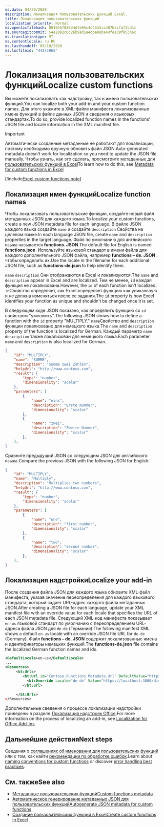 ```yaml
---
ms.date: 04/29/2020
description: Локализация пользовательских функций Excel.
title: Локализация пользовательских функций
localization_priority: Normal
ms.openlocfilehash: 001045f82634d7e96c4d4515ccd87b5cfaf2cd1c
ms.sourcegitcommit: 54e2892c0c26b9ad1e4dba8aba48fea39f853b6c
ms.translationtype: MT
ms.contentlocale: ru-RU
ms.lasthandoff: 05/18/2020
ms.locfileid: "44275968"
---
```

# <a name="localize-custom-functions"></a><span data-ttu-id="95eed-103">Локализация пользовательских функций</span><span class="sxs-lookup"><span data-stu-id="95eed-103">Localize custom functions</span></span>

<span data-ttu-id="95eed-104">Вы можете локализовать как надстройку, так и имена пользовательских функций.</span><span class="sxs-lookup"><span data-stu-id="95eed-104">You can localize both your add-in and your custom function names.</span></span> <span data-ttu-id="95eed-105">Для этого укажите в XML-файле манифеста локализованные имена функций в файле данных JSON и сведения о языковых стандартах.</span><span class="sxs-lookup"><span data-stu-id="95eed-105">To do so, provide localized function names in the functions' JSON file and locale information in the XML manifest file.</span></span>

>[!IMPORTANT]
> <span data-ttu-id="95eed-106">Автоматически созданные метаданные не работают для локализации, поэтому необходимо вручную обновить файл JSON.</span><span class="sxs-lookup"><span data-stu-id="95eed-106">Auto-generated metadata doesn't work for localization so you need to update the JSON file manually.</span></span> <span data-ttu-id="95eed-107">Чтобы узнать, как это сделать, просмотрите [метаданные для пользовательских функций в Excel](custom-functions-json.md)</span><span class="sxs-lookup"><span data-stu-id="95eed-107">To learn how to do this, see [Metadata for custom functions in Excel](custom-functions-json.md)</span></span>

[!include[Excel custom functions note](../includes/excel-custom-functions-note.md)]

## <a name="localize-function-names"></a><span data-ttu-id="95eed-108">Локализация имен функций</span><span class="sxs-lookup"><span data-stu-id="95eed-108">Localize function names</span></span>

<span data-ttu-id="95eed-109">Чтобы локализовать пользовательские функции, создайте новый файл метаданных JSON для каждого языка.</span><span class="sxs-lookup"><span data-stu-id="95eed-109">To localize your custom functions, create a new JSON metadata file for each language.</span></span> <span data-ttu-id="95eed-110">В файле JSON каждого языка создайте `name` и создайте `description` Свойства на целевом языке.</span><span class="sxs-lookup"><span data-stu-id="95eed-110">In each language JSON file, create `name` and `description` properties in the target language.</span></span> <span data-ttu-id="95eed-111">Файл по умолчанию для английского языка называется **functions. JSON**.</span><span class="sxs-lookup"><span data-stu-id="95eed-111">The default file for English is named **functions.json**.</span></span> <span data-ttu-id="95eed-112">Используйте языковой стандарт в имени файла для каждого дополнительного JSON файла, например **functions – de. JSON** , чтобы определить их.</span><span class="sxs-lookup"><span data-stu-id="95eed-112">Use the locale in the filename for each additional JSON file, such as **functions-de.json** to help identify them.</span></span>

<span data-ttu-id="95eed-113">`name` `description` Они отображаются в Excel и локализуются.</span><span class="sxs-lookup"><span data-stu-id="95eed-113">The `name` and `description` appear in Excel and are localized.</span></span> <span data-ttu-id="95eed-114">Тем не менее, `id` каждая функция не локализована.</span><span class="sxs-lookup"><span data-stu-id="95eed-114">However, the `id` of each function isn't localized.</span></span> <span data-ttu-id="95eed-115">`id`Свойство определяет, как Excel определяет функцию как уникальную и не должна изменяться после ее задания.</span><span class="sxs-lookup"><span data-stu-id="95eed-115">The `id` property is how Excel identifies your function as unique and shouldn't be changed once it is set.</span></span>

<span data-ttu-id="95eed-116">В следующем коде JSON показано, как определить функцию со `id` свойством "умножить".</span><span class="sxs-lookup"><span data-stu-id="95eed-116">The following JSON shows how to define a function with the `id` property "MULTIPLY."</span></span> <span data-ttu-id="95eed-117">`name`Свойство and `description` функции локализовано для немецкого языка.</span><span class="sxs-lookup"><span data-stu-id="95eed-117">The `name` and `description` property of the function is localized for German.</span></span> <span data-ttu-id="95eed-118">Каждый параметр `name` `description` также локализован для немецкого языка.</span><span class="sxs-lookup"><span data-stu-id="95eed-118">Each parameter `name` and `description` is also localized for German.</span></span>

```JSON
{
    "id": "MULTIPLY",
    "name": "SUMME",
    "description": "Summe zwei Zahlen",
    "helpUrl": "http://www.contoso.com",
    "result": {
        "type": "number",
        "dimensionality": "scalar"
    },
    "parameters": [
        {
            "name": "eins",
            "description": "Erste Nummer",
            "dimensionality": "scalar"
        },
        {
            "name": "zwei",
            "description": "Zweite Nummer",
            "dimensionality": "scalar"
        },
    ],
}
```

<span data-ttu-id="95eed-119">Сравните предыдущий JSON со следующим JSON для английского языка.</span><span class="sxs-lookup"><span data-stu-id="95eed-119">Compare the previous JSON with the following JSON for English.</span></span>

```JSON
{
    "id": "MULTIPLY",
    "name": "Multiply",
    "description": "Multiplies two numbers",
    "helpUrl": "http://www.contoso.com",
    "result": {
        "type": "number",
        "dimensionality": "scalar"
    },
    "parameters": [
        {
            "name": "one",
            "description": "first number",
            "dimensionality": "scalar"
        },
        {
            "name": "two",
            "description": "second number",
            "dimensionality": "scalar"
        },
    ],
}
```

## <a name="localize-your-add-in"></a><span data-ttu-id="95eed-120">Локализация надстройки</span><span class="sxs-lookup"><span data-stu-id="95eed-120">Localize your add-in</span></span>

<span data-ttu-id="95eed-121">После создания файла JSON для каждого языка обновите XML-файл манифеста, указав значение переопределения для каждого языкового стандарта, который задает URL-адрес каждого файла метаданных JSON.</span><span class="sxs-lookup"><span data-stu-id="95eed-121">After creating a JSON file for each language, update your XML manifest file with an override value for each locale that specifies the URL of each JSON metadata file.</span></span> <span data-ttu-id="95eed-122">Следующий XML-код манифеста показывает `en-us` языковой стандарт по умолчанию с переопределением URL-адреса файла JSON для `de-de` (Германия).</span><span class="sxs-lookup"><span data-stu-id="95eed-122">The following manifest XML shows a default `en-us` locale with an override JSON file URL for `de-de` (Germany).</span></span> <span data-ttu-id="95eed-123">Файл **functions – de. JSON** содержит локализованные имена и идентификаторы немецких функций.</span><span class="sxs-lookup"><span data-stu-id="95eed-123">The **functions-de.json** file contains the localized German function names and ids.</span></span>

```XML
<DefaultLocale>en-us</DefaultLocale>
...
<Resources>
     <bt:Urls>
        <bt:Url id="Contoso.Functions.Metadata.Url" DefaultValue="https://localhost:3000/dist/functions.json"/>
          <bt:Override Locale="de-de" Value="https://localhost:3000/dist/functions-de.json" />
        </bt:url>
        
     </bt:Urls>
</Resources>
```

<span data-ttu-id="95eed-124">Дополнительные сведения о процессе локализации надстройки приведены в разделе [Локализация надстроек Office](../develop/localization.md#control-localization-from-the-manifest).</span><span class="sxs-lookup"><span data-stu-id="95eed-124">For more information on the process of localizing an add-in, see [Localization for Office Add-ins](../develop/localization.md#control-localization-from-the-manifest).</span></span>

## <a name="next-steps"></a><span data-ttu-id="95eed-125">Дальнейшие действия</span><span class="sxs-lookup"><span data-stu-id="95eed-125">Next steps</span></span>
<span data-ttu-id="95eed-126">Сведения о [соглашениях об именовании для пользовательских функций](custom-functions-naming.md) или о том, как найти [рекомендации по обработке ошибок](custom-functions-errors.md).</span><span class="sxs-lookup"><span data-stu-id="95eed-126">Learn about [naming conventions for custom functions](custom-functions-naming.md) or discover [error handling best practices](custom-functions-errors.md).</span></span>

## <a name="see-also"></a><span data-ttu-id="95eed-127">См. также</span><span class="sxs-lookup"><span data-stu-id="95eed-127">See also</span></span>

* [<span data-ttu-id="95eed-128">Метаданные пользовательских функций</span><span class="sxs-lookup"><span data-stu-id="95eed-128">Custom functions metadata</span></span>](custom-functions-json.md)
* [<span data-ttu-id="95eed-129">Автоматическое генерирование метаданных JSON для пользовательских функций</span><span class="sxs-lookup"><span data-stu-id="95eed-129">Autogenerate JSON metadata for custom functions</span></span>](custom-functions-json-autogeneration.md)
* [<span data-ttu-id="95eed-130">Создание пользовательских функций в Excel</span><span class="sxs-lookup"><span data-stu-id="95eed-130">Create custom functions in Excel</span></span>](custom-functions-overview.md)
